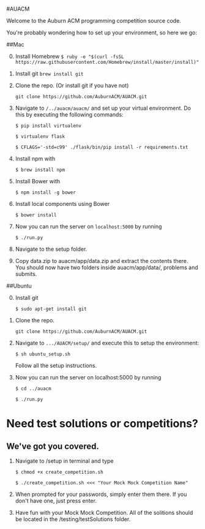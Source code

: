 #AUACM

Welcome to the Auburn ACM programming competition source code.

You're probably wondering how to set up your environment, so here we go:

##Mac

0. Install Homebrew 
    ``$ ruby -e "$(curl -fsSL https://raw.githubusercontent.com/Homebrew/install/master/install)" ``

1. Install git
    ``brew install git ``

2. Clone the repo. (Or install git if you have not)

    ``git clone https://github.com/AuburnACM/AUACM.git ``

3. Navigate to ``/../auacm/auacm/`` and set up your virtual environment.
Do this by executing the following commands: 

    ``$ pip install virtualenv``
  
    ``$ virtualenv flask``
    
    ``$ CFLAGS='-std=c99' ./flask/bin/pip install -r requirements.txt``

4. Install npm with

    ``$ brew install npm``
    
5. Install Bower with

    ``$ npm install -g bower``
    
6. Install local components using Bower

    ``$ bower install`` 

7. Now you can run the server on ``localhost:5000`` by running

    ``$ ./run.py``
    
8. Navigate to the setup folder.

9. Copy data.zip to auacm/app/data.zip and extract the contents
   there. You should now have two folders inside auacm/app/data/,
   problems and submits.

##Ubuntu

0. Install git
    
    ``$ sudo apt-get install git ``

1. Clone the repo.

    ``git clone https://github.com/AuburnACM/AUACM.git ``

2. Navigate to ``.../AUACM/setup/`` and execute this to setup the environment:
    
    ``$ sh ubuntu_setup.sh``
    
    Follow all the setup instructions.

3. Now you can run the server on localhost:5000 by running
    
    ``$ cd ../auacm``

    ``$ ./run.py``

# Need test solutions or competitions?
## We've got you covered.

1. Navigate to /setup in terminal and type

    ``$ chmod +x create_competition.sh``

    ``$ ./create_competition.sh <<< "Your Mock Mock Competition Name"``

2. When prompted for your passwords, simply enter them there. If you
   don't have one, just press enter.

3. Have fun with your Mock Mock Competition. All of the solitions
   should be located in the /testing/testSolutions folder.
